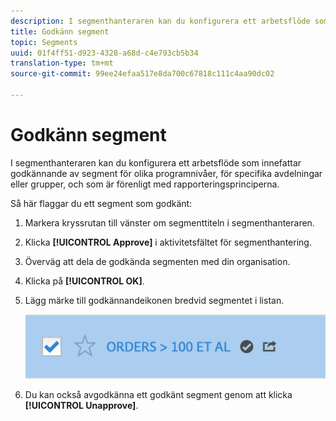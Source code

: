 ```yaml
---
description: I segmenthanteraren kan du konfigurera ett arbetsflöde som innefattar godkännande av segment för olika programnivåer, för specifika avdelningar eller grupper, och som är förenligt med rapporteringsprinciperna.
title: Godkänn segment
topic: Segments
uuid: 01f4ff51-d923-4328-a68d-c4e793cb5b34
translation-type: tm+mt
source-git-commit: 99ee24efaa517e8da700c67818c111c4aa90dc02

---
```



# Godkänn segment

I segmenthanteraren kan du konfigurera ett arbetsflöde som innefattar godkännande av segment för olika programnivåer, för specifika avdelningar eller grupper, och som är förenligt med rapporteringsprinciperna.

Så här flaggar du ett segment som godkänt:

1. Markera kryssrutan till vänster om segmenttiteln i segmenthanteraren.
1. Klicka **[!UICONTROL Approve]** i aktivitetsfältet för segmenthantering.
1. Överväg att dela de godkända segmenten med din organisation.
1. Klicka på **[!UICONTROL OK]**.
1. Lägg märke till godkännandeikonen bredvid segmentet i listan.

   ![](assets/seg_approved.png)

1. Du kan också avgodkänna ett godkänt segment genom att klicka **[!UICONTROL Unapprove]**.

